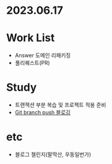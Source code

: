 # 2023.06.17

# Work List
* Answer 도메인 리패키징
* 풀리퀘스트(PR)

# Study
* 트랜잭션 부분 복습 및 프로젝트 적용 준비
* [Git branch push 블로깅]()

# etc
* 블로그 챌린지(팔딱산, 우동일번가)
